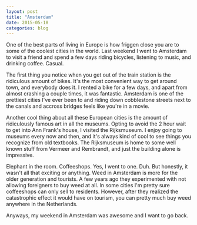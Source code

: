 ```yaml
---
layout: post
title: "Amsterdam"
date: 2015-05-18
categories: blog
---
```


One of the best parts of living in Europe is how friggen close you are to some of the coolest cities in the world.  Last weekend I went to Amsterdam to visit a friend and spend a few days riding bicycles, listening to music, and drinking coffee.  Casual.

The first thing you notice when you get out of the train station is the ridiculous amount of bikes.  It's the most convenient way to get around town, and everybody does it.  I rented a bike for a few days, and apart from almost crashing a couple times, it was fantastic.  Amsterdam is one of the prettiest cities I've ever been to and riding down cobblestone streets next to the canals and accross bridges feels like you're in a movie.

Another cool thing about all these European cities is the amount of ridiculously famous art in all the museums.  Opting to avoid the 2 hour wait to get into Ann Frank's house, I visited the Rijksmuseum.  I enjoy going to museums every now and then, and it's always kind of cool to see things you recognize from old textbooks.  The Rijksmuseum is home to some well known stuff from Vermeer and Rembrandt, and just the building alone is impressive.

Elephant in the room.  Coffeeshops.  Yes, I went to one.  Duh.  But honestly, it wasn't all that exciting or anything.  Weed in Amsterdam is more for the older generation and tourists.  A few years ago they experimented with not allowing foreigners to buy weed at all.  In some cities I'm pretty sure coffeeshops can only sell to residents.  However, after they realized the catastrophic effect it would have on tourism, you can pretty much buy weed anywhere in the Netherlands.

Anyways, my weekend in Amsterdam was awesome and I want to go back.